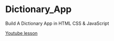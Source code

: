 # Dictionary_App
Build A Dictionary App in HTML CSS & JavaScript 

[Youtube lesson](https://youtu.be/uqgCF3JIHkA)
